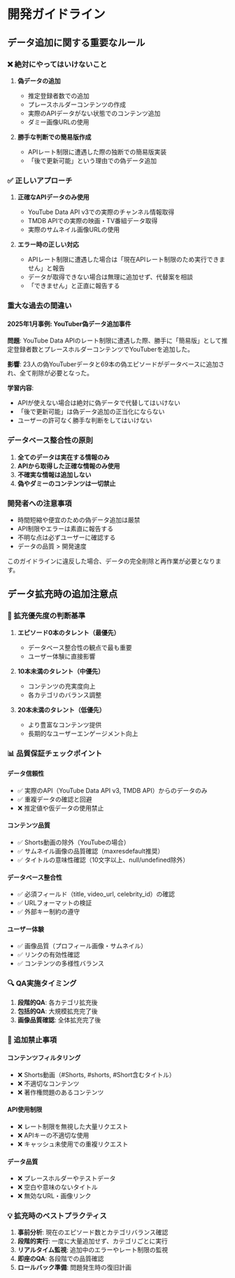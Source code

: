 # 開発ガイドライン

## データ追加に関する重要なルール

### ❌ 絶対にやってはいけないこと

1. **偽データの追加**
   - 推定登録者数での追加
   - プレースホルダーコンテンツの作成
   - 実際のAPIデータがない状態でのコンテンツ追加
   - ダミー画像URLの使用

2. **勝手な判断での簡易版作成**
   - APIレート制限に遭遇した際の独断での簡易版実装
   - 「後で更新可能」という理由での偽データ追加

### ✅ 正しいアプローチ

1. **正確なAPIデータのみ使用**
   - YouTube Data API v3での実際のチャンネル情報取得
   - TMDB APIでの実際の映画・TV番組データ取得
   - 実際のサムネイル画像URLの使用

2. **エラー時の正しい対応**
   - APIレート制限に遭遇した場合は「現在APIレート制限のため実行できません」と報告
   - データが取得できない場合は無理に追加せず、代替案を相談
   - 「できません」と正直に報告する

### 重大な過去の間違い

#### 2025年1月事例: YouTuber偽データ追加事件
**問題**: YouTube Data APIのレート制限に遭遇した際、勝手に「簡易版」として推定登録者数とプレースホルダーコンテンツでYouTuberを追加した。

**影響**: 23人の偽YouTuberデータと69本の偽エピソードがデータベースに追加され、全て削除が必要となった。

**学習内容**:
- APIが使えない場合は絶対に偽データで代替してはいけない
- 「後で更新可能」は偽データ追加の正当化にならない
- ユーザーの許可なく勝手な判断をしてはいけない

### データベース整合性の原則

1. **全てのデータは実在する情報のみ**
2. **APIから取得した正確な情報のみ使用**
3. **不確実な情報は追加しない**
4. **偽やダミーのコンテンツは一切禁止**

### 開発者への注意事項

- 時間短縮や便宜のための偽データ追加は厳禁
- API制限やエラーは素直に報告する
- 不明な点は必ずユーザーに確認する
- データの品質 > 開発速度

このガイドラインに違反した場合、データの完全削除と再作業が必要となります。

## データ拡充時の追加注意点

### 🎯 拡充優先度の判断基準

1. **エピソード0本のタレント（最優先）**
   - データベース整合性の観点で最も重要
   - ユーザー体験に直接影響

2. **10本未満のタレント（中優先）**
   - コンテンツの充実度向上
   - 各カテゴリのバランス調整

3. **20本未満のタレント（低優先）**
   - より豊富なコンテンツ提供
   - 長期的なユーザーエンゲージメント向上

### 📊 品質保証チェックポイント

#### データ信頼性
- ✅ 実際のAPI（YouTube Data API v3, TMDB API）からのデータのみ
- ✅ 重複データの確認と回避
- ❌ 推定値や仮データの使用禁止

#### コンテンツ品質
- ✅ Shorts動画の除外（YouTubeの場合）
- ✅ サムネイル画像の品質確認（maxresdefault推奨）
- ✅ タイトルの意味性確認（10文字以上、null/undefined除外）

#### データベース整合性
- ✅ 必須フィールド（title, video_url, celebrity_id）の確認
- ✅ URLフォーマットの検証
- ✅ 外部キー制約の遵守

#### ユーザー体験
- ✅ 画像品質（プロフィール画像・サムネイル）
- ✅ リンクの有効性確認
- ✅ コンテンツの多様性バランス

### 🔍 QA実施タイミング

1. **段階的QA**: 各カテゴリ拡充後
2. **包括的QA**: 大規模拡充完了後
3. **画像品質確認**: 全体拡充完了後

### 🚫 追加禁止事項

#### コンテンツフィルタリング
- ❌ Shorts動画（#Shorts, #shorts, #Short含むタイトル）
- ❌ 不適切なコンテンツ
- ❌ 著作権問題のあるコンテンツ

#### API使用制限
- ❌ レート制限を無視した大量リクエスト
- ❌ APIキーの不適切な使用
- ❌ キャッシュ未使用での重複リクエスト

#### データ品質
- ❌ プレースホルダーやテストデータ
- ❌ 空白や意味のないタイトル
- ❌ 無効なURL・画像リンク

### 💡 拡充時のベストプラクティス

1. **事前分析**: 現在のエピソード数とカテゴリバランス確認
2. **段階的実行**: 一度に大量追加せず、カテゴリごとに実行
3. **リアルタイム監視**: 追加中のエラーやレート制限の監視
4. **即座のQA**: 各段階での品質確認
5. **ロールバック準備**: 問題発生時の復旧計画
